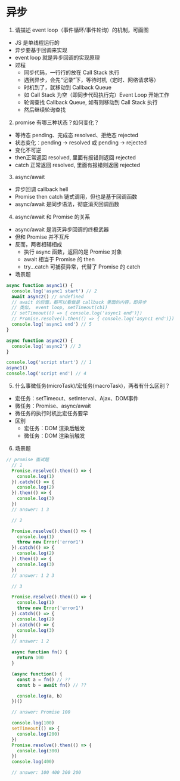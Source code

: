 # 异步
1. 请描述 event loop（事件循环/事件轮询）的机制，可画图
  * JS 是单线程运行的
  * 异步要基于回调来实现
  * event loop 就是异步回调的实现原理
  * 过程
    * 同步代码，一行行的放在 Call Stack 执行
    * 遇到异步，会先“记录”下，等待时机（定时、网络请求等）
    * 时机到了，就移动到 Callback Queue
    * 如 Call Stack 为空（即同步代码执行完）Event Loop 开始工作
    * 轮询查找 Callback Queue, 如有则移动到 Call Stack 执行
    * 然后继续轮询查找

2. promise 有哪三种状态？如何变化？
  * 等待态 pending、完成态 resolved、拒绝态 rejected
  * 状态变化：pending -> resolved 或 pending -> rejected
  * 变化不可逆
  * then正常返回 resolved, 里面有报错则返回 rejected
  * catch 正常返回 resolved, 里面有报错则返回 rejected

3. async/await
  * 异步回调 callback hell
  * Promise then catch 链式调用，但也是基于回调函数
  * async/await 是同步语法，彻底消灭回调函数

4. async/await 和 Promise 的关系
  * async/await 是消灭异步回调的终极武器
  * 但和 Promise 并不互斥
  * 反而，两者相辅相成
    * 执行 async 函数，返回的是 Promise 对象
    * await 相当于 Promise 的 then
    * try...catch 可捕获异常，代替了 Promise 的 catch
  * 场景题
  ```js
  async function async1() {
    console.log('async1 start') // 2
    await async2() // undefined
    // await 的后面，都可以看做是 callback 里面的内容，即异步
    // 类似， event loop, setTimeout(cb1)
    // setTimeout(() => { console.log('async1 end')})
    // Promise.resolve().then(() => { console.log('async1 end')})
    console.log('async1 end') // 5
  }

  async function async2() {
    console.log('async2') // 3
  }

  console.log('script start') // 1
  async1()
  console.log('script end') // 4
  ```

5. 什么事微任务(microTask)/宏任务(macroTask)，两者有什么区别？
  * 宏任务：setTimeout、setInterval、Ajax、DOM事件
  * 微任务：Promise、async/await
  * 微任务的执行时机比宏任务要早
  * 区别
    * 宏任务：DOM 渲染后触发
    * 微任务：DOM 渲染前触发

6. 场景题

```js
// promise 面试题
  // 1
  Promise.resolve().then(() => {
    console.log(1)
  }).catch(() => {
    console.log(2)
  }).then(() => {
    console.log(3)
  })
  // answer: 1 3

  // 2

  Promise.resolve().then(() => {
    console.log(1)
    throw new Error('error1')
  }).catch(() => {
    console.log(2)
  }).then(() => {
    console.log(3)
  })
  // answer: 1 2 3

  // 3

  Promise.resolve().then(() => {
    console.log(1)
    throw new Error('error1')
  }).catch(() => {
    console.log(2)
  }).catch(() => {
    console.log(3)
  })
  // answer: 1 2

  async function fn() {
    return 100
  }

  (async function() {
    const a = fn() // ??
    const b = await fn() // ??

    console.log(a, b)
  })()

  // answer: Promise 100

  console.log(100)
  setTimeout(() => {
    console.log(200)
  })
  Promise.resolve().then(() => {
    console.log(300)
  })
  console.log(400)

  // answer: 100 400 300 200

```